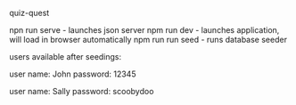 quiz-quest

npn run serve - launches json server
npm run dev - launches application, will load in browser automatically
npm run run seed - runs database seeder

users available after seedings:

user name: John
password: 12345

user name: Sally
password: scoobydoo
